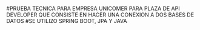 #PRUEBA TECNICA PARA EMPRESA UNICOMER PARA PLAZA DE API DEVELOPER QUE CONSISTE EN HACER UNA CONEXION A DOS BASES DE DATOS
#SE UTILIZO SPRING BOOT, JPA Y JAVA
